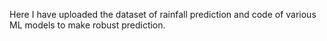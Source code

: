 Here I have uploaded the dataset of rainfall prediction and code of various ML models to make robust prediction.
